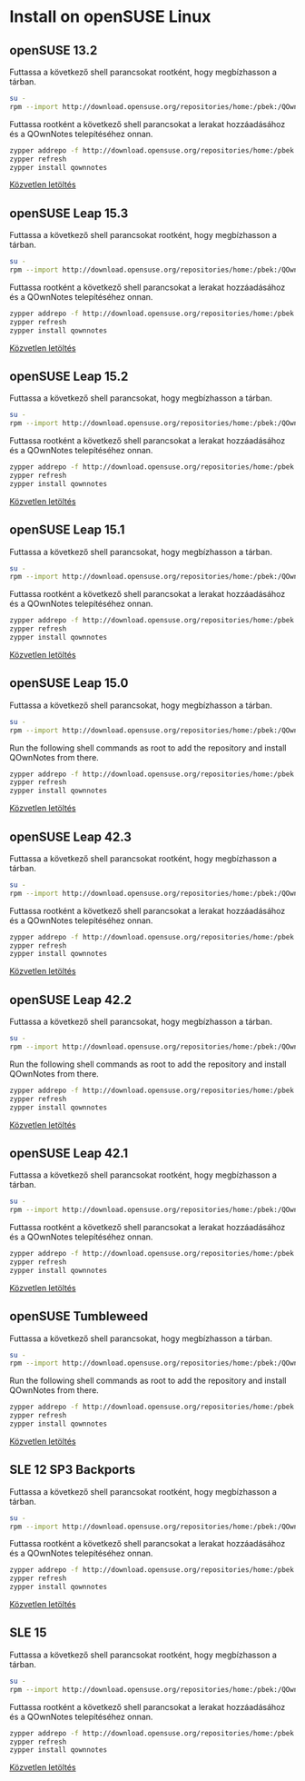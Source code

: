 # Install on openSUSE Linux

<installation-opensuse/>

<!-- <Content :page-key="getPageKey($site.pages, '/installation/ubuntu.md')" /> -->

## openSUSE 13.2

Futtassa a következő shell parancsokat rootként, hogy megbízhasson a tárban.

```bash
su -
rpm --import http://download.opensuse.org/repositories/home:/pbek:/QOwnNotes/openSUSE_13.2/repodata/repomd.xml.key
```

Futtassa rootként a következő shell parancsokat a lerakat hozzáadásához és a QOwnNotes telepítéséhez onnan.

```bash
zypper addrepo -f http://download.opensuse.org/repositories/home:/pbek:/QOwnNotes/openSUSE_13.2/home:pbek:QOwnNotes.repo
zypper refresh
zypper install qownnotes
```
[Közvetlen letöltés](https://build.opensuse.org/package/binaries/home:pbek:QOwnNotes/desktop/openSUSE_13.2)

## openSUSE Leap 15.3

Futtassa a következő shell parancsokat rootként, hogy megbízhasson a tárban.

```bash
su -
rpm --import http://download.opensuse.org/repositories/home:/pbek:/QOwnNotes/openSUSE_Leap_15.3/repodata/repomd.xml.key
```

Futtassa rootként a következő shell parancsokat a lerakat hozzáadásához és a QOwnNotes telepítéséhez onnan.

```bash
zypper addrepo -f http://download.opensuse.org/repositories/home:/pbek:/QOwnNotes/openSUSE_Leap_15.3/home:pbek:QOwnNotes.repo
zypper refresh
zypper install qownnotes
```

[Közvetlen letöltés](https://build.opensuse.org/package/binaries/home:pbek:QOwnNotes/desktop/openSUSE_Leap_15.3)

## openSUSE Leap 15.2

Futtassa a következő shell parancsokat, hogy megbízhasson a tárban.

```bash
su -
rpm --import http://download.opensuse.org/repositories/home:/pbek:/QOwnNotes/openSUSE_Leap_15.2/repodata/repomd.xml.key
```

Futtassa rootként a következő shell parancsokat a lerakat hozzáadásához és a QOwnNotes telepítéséhez onnan.

```bash
zypper addrepo -f http://download.opensuse.org/repositories/home:/pbek:/QOwnNotes/openSUSE_Leap_15.2/home:pbek:QOwnNotes.repo
zypper refresh
zypper install qownnotes
```

[Közvetlen letöltés](https://build.opensuse.org/package/binaries/home:pbek:QOwnNotes/desktop/openSUSE_Leap_15.2)

## openSUSE Leap 15.1

Futtassa a következő shell parancsokat, hogy megbízhasson a tárban.

```bash
su -
rpm --import http://download.opensuse.org/repositories/home:/pbek:/QOwnNotes/openSUSE_Leap_15.1/repodata/repomd.xml.key
```

Futtassa rootként a következő shell parancsokat a lerakat hozzáadásához és a QOwnNotes telepítéséhez onnan.

```bash
zypper addrepo -f http://download.opensuse.org/repositories/home:/pbek:/QOwnNotes/openSUSE_Leap_15.1/home:pbek:QOwnNotes.repo
zypper refresh
zypper install qownnotes
```

[Közvetlen letöltés](https://build.opensuse.org/package/binaries/home:pbek:QOwnNotes/desktop/openSUSE_Leap_15.1)

## openSUSE Leap 15.0

Futtassa a következő shell parancsokat, hogy megbízhasson a tárban.

```bash
su -
rpm --import http://download.opensuse.org/repositories/home:/pbek:/QOwnNotes/openSUSE_Leap_15.0/repodata/repomd.xml.key
```

Run the following shell commands as root to add the repository and install QOwnNotes from there.

```bash
zypper addrepo -f http://download.opensuse.org/repositories/home:/pbek:/QOwnNotes/openSUSE_Leap_15.0/home:pbek:QOwnNotes.repo
zypper refresh
zypper install qownnotes
```
[Közvetlen letöltés](https://build.opensuse.org/package/binaries/home:pbek:QOwnNotes/desktop/openSUSE_Leap_15.0)

## openSUSE Leap 42.3

Futtassa a következő shell parancsokat rootként, hogy megbízhasson a tárban.

```bash
su -
rpm --import http://download.opensuse.org/repositories/home:/pbek:/QOwnNotes/openSUSE_Leap_42.3/repodata/repomd.xml.key
```

Futtassa rootként a következő shell parancsokat a lerakat hozzáadásához és a QOwnNotes telepítéséhez onnan.

```bash
zypper addrepo -f http://download.opensuse.org/repositories/home:/pbek:/QOwnNotes/openSUSE_Leap_42.3/home:pbek:QOwnNotes.repo
zypper refresh
zypper install qownnotes
```

[Közvetlen letöltés](https://build.opensuse.org/package/binaries/home:pbek:QOwnNotes/desktop/openSUSE_Leap_42.3)

## openSUSE Leap 42.2

Futtassa a következő shell parancsokat, hogy megbízhasson a tárban.

```bash
su -
rpm --import http://download.opensuse.org/repositories/home:/pbek:/QOwnNotes/openSUSE_Leap_42.2/repodata/repomd.xml.key
```

Run the following shell commands as root to add the repository and install QOwnNotes from there.

```bash
zypper addrepo -f http://download.opensuse.org/repositories/home:/pbek:/QOwnNotes/openSUSE_Leap_42.2/home:pbek:QOwnNotes.repo
zypper refresh
zypper install qownnotes
```

[Közvetlen letöltés](https://build.opensuse.org/package/binaries/home:pbek:QOwnNotes/desktop/openSUSE_Leap_42.2)

## openSUSE Leap 42.1

Futtassa a következő shell parancsokat rootként, hogy megbízhasson a tárban.

```bash
su -
rpm --import http://download.opensuse.org/repositories/home:/pbek:/QOwnNotes/openSUSE_Leap_42.1/repodata/repomd.xml.key
```

Futtassa rootként a következő shell parancsokat a lerakat hozzáadásához és a QOwnNotes telepítéséhez onnan.

```bash
zypper addrepo -f http://download.opensuse.org/repositories/home:/pbek:/QOwnNotes/openSUSE_Leap_42.1/home:pbek:QOwnNotes.repo
zypper refresh
zypper install qownnotes
```

[Közvetlen letöltés](https://build.opensuse.org/package/binaries/home:pbek:QOwnNotes/desktop/openSUSE_Leap_42.1)

## openSUSE Tumbleweed

Futtassa a következő shell parancsokat, hogy megbízhasson a tárban.

```bash
su -
rpm --import http://download.opensuse.org/repositories/home:/pbek:/QOwnNotes/openSUSE_Tumbleweed/repodata/repomd.xml.key
```

Run the following shell commands as root to add the repository and install QOwnNotes from there.

```bash
zypper addrepo -f http://download.opensuse.org/repositories/home:/pbek:/QOwnNotes/openSUSE_Tumbleweed/home:pbek:QOwnNotes.repo
zypper refresh
zypper install qownnotes
```

[Közvetlen letöltés](https://build.opensuse.org/package/binaries/home:pbek:QOwnNotes/desktop/openSUSE_Tumbleweed)


## SLE 12 SP3 Backports

Futtassa a következő shell parancsokat rootként, hogy megbízhasson a tárban.

```bash
su -
rpm --import http://download.opensuse.org/repositories/home:/pbek:/QOwnNotes/SLE_12_SP3_Backports/repodata/repomd.xml.key
```

Futtassa rootként a következő shell parancsokat a lerakat hozzáadásához és a QOwnNotes telepítéséhez onnan.

```bash
zypper addrepo -f http://download.opensuse.org/repositories/home:/pbek:/QOwnNotes/SLE_12_SP3_Backports/home:pbek:QOwnNotes.repo
zypper refresh
zypper install qownnotes
```

[Közvetlen letöltés](https://build.opensuse.org/package/binaries/home:pbek:QOwnNotes/desktop/SLE_12_SP3_Backports)

## SLE 15

Futtassa a következő shell parancsokat rootként, hogy megbízhasson a tárban.

```bash
su -
rpm --import http://download.opensuse.org/repositories/home:/pbek:/QOwnNotes/SLE_15/repodata/repomd.xml.key
```

Futtassa rootként a következő shell parancsokat a lerakat hozzáadásához és a QOwnNotes telepítéséhez onnan.

```bash
zypper addrepo -f http://download.opensuse.org/repositories/home:/pbek:/QOwnNotes/SLE_15/home:pbek:QOwnNotes.repo
zypper refresh
zypper install qownnotes
```

[Közvetlen letöltés](https://build.opensuse.org/package/binaries/home:pbek:QOwnNotes/desktop/SLE_15)
